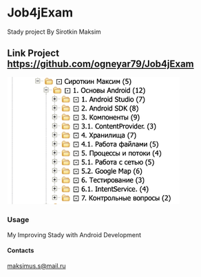 # Job4jExam
Stady project
By Sirotkin Maksim 

## Link Project https://github.com/ogneyar79/Job4jExam
<img src = "image/projectandroid.png" width=400>

### Usage 
 My Improving Stady with Android Development
 
 #### Contacts
 maksimus.s@mail.ru
